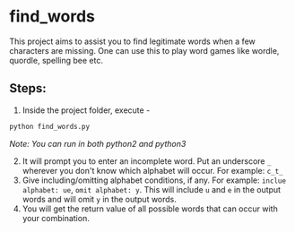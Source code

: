 # find_words
This project aims to assist you to find legitimate words when a few characters are missing.
One can use this to play word games like wordle, quordle, spelling bee etc.

## Steps:
1. Inside the project folder, execute -
```bash
python find_words.py
```
_Note: You can run in both python2 and python3_

2. It will prompt you to enter an incomplete word. Put an underscore `_` wherever you don't know which alphabet will occur. For example: `c_t_`
3. Give including/omitting alphabet conditions, if any. For example: `inclue alphabet: ue`, `omit alphabet: y`. This will include `u` and `e` in the output words and will omit `y` in the output words.
4. You will get the return value of all possible words that can occur with your combination.